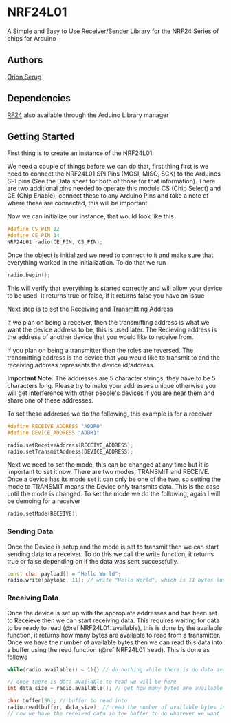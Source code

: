 # NRF24L01

A Simple and Easy to Use Receiver/Sender Library for the NRF24 Series of chips for Arduino

## Authors

[Orion Serup](oserup@proton.me)

## Dependencies 

[RF24](https://github.com/nRF24/RF24) also available through the Arduino Library manager

## Getting Started

First thing is to create an instance of the NRF24L01

We need a couple of things before we can do that, first thing first is we need to connect the NRF24L01 SPI Pins (MOSI, MISO, SCK) to the Arduinos SPI pins (See the Data sheet for both of those for that information). There are two additional pins needed to operate this module CS (Chip Select) and CE (Chip Enable), connect these to any Arduino Pins and take a note of where these are connected, this will be important. 

Now we can initialize our instance, that would look like this 

```cpp
#define CS_PIN 12 
#define CE_PIN 14 
NRF24L01 radio(CE_PIN, CS_PIN);
```

Once the object is initialized we need to connect to it and make sure that everything worked in the initialization. To do that we run

```cpp
radio.begin();
```

This will verify that everything is started correctly and will allow your device to be used. It returns true or false, if it returns false you have an issue

Next step is to set the Receiving and Transmitting Address 


If we plan on being a receiver, then the transmitting address is what we want the device address to be, this is used later. The Recieving address is the address of another device that you would like to receive from.


If you plan on being a transmitter then the roles are reversed. The transmitting address is the device that you would like to transmit to and the receiving address represents the device id/address.


**Important Note:** The addresses are 5 character strings, they have to be 5 characters long. Please try to make your addresses unique otherwise you will get interference with other people's devices if you are near them and share one of these addresses.

To set these addreses we do the following, this example is for a receiver

```cpp
#define RECEIVE_ADDRESS "ADDR0"
#define DEVICE_ADDRESS "ADDR1"

radio.setReceiveAddress(RECEIVE_ADDRESS);
radio.setTransmitAddress(DEVICE_ADDRESS);
```

Next we need to set the mode, this can be changed at any time but it is important to set it now. There are two modes, TRANSMIT and RECEIVE. Once a device has its mode set it can only be one of the two, so setting the mode to TRANSMIT means the Device only transmits data. This is the case until the mode is changed. To set the mode we do the following, again I will be demoing for a receiver

```cpp
radio.setMode(RECEIVE);
```
### Sending Data

Once the Device is setup and the mode is set to transmit then we can start sending data to a receiver. To do this we call the write function, it returns true or false depending on if the data was sent successfully.

```cpp
const char payload[] = "Hello World";
radio.write(payload, 11); // write "Hello World", which is 11 bytes long not including the null terminator
```
### Receiving Data

Once the device is set up with the appropiate addresses and has been set to Receieve then we can start receiving data. This requires waiting for data to be ready to read (@ref NRF24L01::available), this is done by the available function, it returns how many bytes are available to read from a transmitter. Once we have the number of available bytes then we can read this data into a buffer using the read function (@ref NRF24L01::read). This is done as follows

```cpp
while(radio.available() < 1){} // do nothing while there is do data available

// once there is data available to read we will be here
int data_size = radio.available(); // get how many bytes are available

char buffer[50]; // buffer to read into
radio.read(buffer, data_size); // read the number of available bytes into your buffer
// now we have the received data in the buffer to do whatever we want

